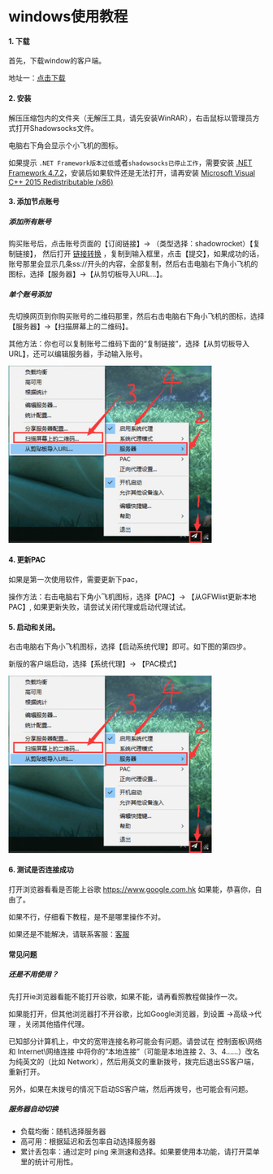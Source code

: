 # windows使用教程


#### 1. 下载

首先，下载window的客户端。

地址一：<a href="http://down.kda.im" target="_blank">点击下载</a>


#### 2. 安装

解压压缩包内的文件夹（无解压工具，请先安装WinRAR），右击鼠标以管理员方式打开Shadowsocks文件。

电脑右下角会显示个小飞机的图标。


<p class="tip">如果提示 <code>.NET Framework版本过低</code>或者<code>shadowsocks已停止工作</code>，需要安装 <a href="https://dotnet.microsoft.com/download/dotnet-framework/net472" target="_blank">.NET Framework 4.7.2</a>，安装后如果软件还是无法打开，请再安装 <a href="https://www.microsoft.com/en-us/download/details.aspx?id=53840" target="_blank">Microsoft Visual C++ 2015 Redistributable (x86)</a></p>



#### 3. 添加节点账号

##### 添加所有账号

购买账号后，点击账号页面的【订阅链接】-> （类型选择：shadowrocket）【复制链接】， 然后打开 <a href="http://t.cn/Ai8D4nAu" target="_blank">链接转换</a> ，复制到输入框里，点击【提交】，如果成功的话，账号那里会显示几条ss://开头的内容，全部复制，然后右击电脑右下角小飞机的图标，选择【服务器】->【从剪切板导入URL...】。

##### 单个账号添加

先切换网页到你购买账号的二维码那里，然后右击电脑右下角小飞机的图标，选择【服务器】->【扫描屏幕上的二维码】。

其他方法：你也可以复制账号二维码下面的“复制链接”，选择【从剪切板导入URL】，还可以编辑服务器，手动输入账号。

<img src="../images/win_1.jpg" style="width: 400px" alt="kuaida.app" />


#### 4. 更新PAC

如果是第一次使用软件，需要更新下pac，

操作方法：右击电脑右下角小飞机图标，选择【PAC】-> 【从GFWlist更新本地PAC】, 如果更新失败，请尝试关闭代理或启动代理试试。


#### 5. 启动和关闭。

右击电脑右下角小飞机图标，选择【启动系统代理】即可。如下图的第四步。

新版的客户端启动，选择【系统代理】-> 【PAC模式】

<img src="../images/win_1.jpg" style="width: 400px" alt="kuaida.app" />


#### 6. 测试是否连接成功

打开浏览器看看是否能上谷歌 https://www.google.com.hk 如果能，恭喜你，自由了。

如果不行，仔细看下教程，是不是哪里操作不对。

如果还是不能解决，请联系客服：[客服](/?id=联系客服)


#### 常见问题

##### 还是不用使用？

先打开ie浏览器看能不能打开谷歌，如果不能，请再看照教程做操作一次。

如果能打开，但其他浏览器打不开谷歌，比如Google浏览器，到设置 ->高级->代理 ，关闭其他插件代理。

已知部分计算机上，中文的宽带连接名称可能会有问题。请尝试在 控制面板\网络和 Internet\网络连接 中将你的“本地连接”（可能是本地连接 2、3、4……）改名为纯英文的（比如 Network），然后用英文的重新拨号，拨完后退出SS客户端，重新打开。

另外，如果在未拨号的情况下启动SS客户端，然后再拨号，也可能会有问题。


##### 服务器自动切换
* 负载均衡：随机选择服务器
* 高可用：根据延迟和丢包率自动选择服务器
* 累计丢包率：通过定时 ping 来测速和选择。如果要使用本功能，请打开菜单里的统计可用性。









